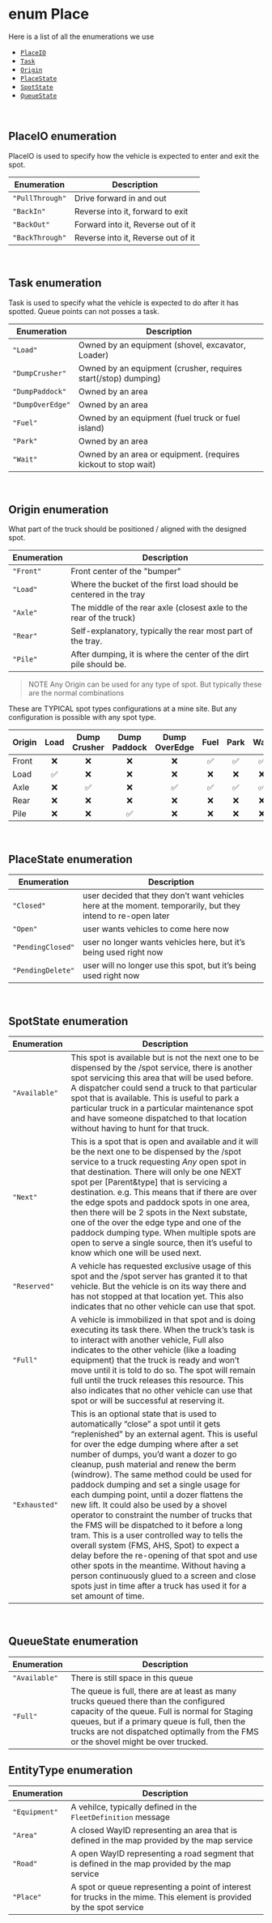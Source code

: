 # enum Place

Here is a list of all the enumerations we use  
- [`PlaceIO`](#placeio-enumeration)
- [`Task`](#task-enumeration)
- [`Origin`](#origin-enumeration)
- [`PlaceState`](#placestate-enumeration)
- [`SpotState`](#spotstate-enumeration)
- [`QueueState`](#queuestate-enumeration)

<br>

## PlaceIO enumeration
PlaceIO is used to specify how the vehicle is expected to enter and exit the spot.

|Enumeration | Description|
|---|-----|
|`"PullThrough"` |Drive forward in and out |
|`"BackIn"` | Reverse into it, forward to exit|
|`"BackOut"` | Forward into it, Reverse out of it|
|`"BackThrough"` | Reverse into it, Reverse out of it|

<br>

## Task enumeration
Task is used to specify what the vehicle is expected to do after it has spotted.  Queue points can not posses a task.

|Enumeration | Description|
|---|---|
|`"Load"` |Owned by an equipment (shovel, excavator, Loader) |
|`"DumpCrusher"` |Owned by an equipment (crusher, requires start(/stop) dumping) |
|`"DumpPaddock"` |Owned by an area |
|`"DumpOverEdge"` |Owned by an area |
|`"Fuel"` |Owned by an equipment (fuel truck or fuel island) |
|`"Park"` |Owned by an area |
|`"Wait"` |Owned by an area or equipment. (requires kickout to stop wait) |

<br>

## Origin enumeration
What part of the truck should be positioned / aligned with the designed spot.

|Enumeration | Description|
|---|-----|
|`"Front"` | Front center of the "bumper"|
|`"Load"` |Where the bucket of the first load should be centered in the tray|
|`"Axle"` |The middle of the rear axle (closest axle to the rear of the truck)|
|`"Rear"` |Self-explanatory, typically the rear most part of the tray.|
|`"Pile"` |After dumping, it is where the center of the dirt pile should be.|

> NOTE Any Origin can be used for any type of spot.  But typically these are the normal combinations

These are TYPICAL spot types configurations at a mine site.  But any configuration is possible with any spot type.

|Origin	|Load	|Dump <br>Crusher	|Dump <br>Paddock	|Dump <br>OverEdge	|Fuel	|Park	|Wait|
|---|:---:|:---:|:---:|:---:|:---:|:---:|:---:|
|Front|:x:	|:x:	|:x:	|:x:	| :white_check_mark:	|:white_check_mark:	|:white_check_mark:|
|Load	|:white_check_mark:|:x:|:x:|:x:|:x:|:x:|:x:|
|Axle|:x:|:white_check_mark:|:x:|:white_check_mark:|:white_check_mark:|:white_check_mark:|:white_check_mark:|
|Rear |:x:|:x:|:x:|:x:|:x:|:x:|:x:|
|Pile	|:x:|:x:|:white_check_mark:|:x:|:x:|:x:|:x:|

<br>

## PlaceState enumeration   

|Enumeration | Description|
|---|-----|
|`"Closed"` |user decided that they don’t want vehicles here at the moment. temporarily, but they intend to re-open later|
|`"Open"` |user wants vehicles to come here now |
|`"PendingClosed"` |user no longer wants vehicles here, but it’s being used right now|
|`"PendingDelete"` |user will no longer use this spot, but it’s being used right now|

<br>

## SpotState enumeration         

|Enumeration | Description|
|---|-----|
|`"Available"`| This spot is available but is not the next one to be dispensed by the /spot service, there is another spot servicing this area that will be used before.  A dispatcher could send a truck to that particular spot that is available.  This is useful to park a particular truck in a particular maintenance spot and have someone dispatched to that location without having to hunt for that truck.|
|`"Next"`| This is a spot that is open and available and it will be the next one to be dispensed by the /spot service to a truck requesting *Any* open spot in that destination.  There will only be one NEXT spot per [Parent&type] that is servicing a destination.  e.g. This means that if there are over the edge spots and paddock spots in one area, then there will be 2 spots in the Next substate, one of the over the edge type and one of the paddock dumping type. When multiple spots are open to serve a single source, then it’s useful to know which one will be used next.|
|`"Reserved"`|A vehicle has requested exclusive usage of this spot and the /spot server has granted it to that vehicle.  But the vehicle is on its way there and has not stopped at that location yet.  This also indicates that no other vehicle can use that spot.|
|`"Full"`|A vehicle is immobilized in that spot and is doing executing its task there.  When the truck’s task is to interact with another vehicle, Full also indicates to the other vehicle (like a loading equipment) that the truck is ready and won’t move until it is told to do so.  The spot will remain full until the truck releases this resource.  This also indicates that no other vehicle can use that spot or will be successful at reserving it.|
|`"Exhausted"`|This is an optional state that is used to automatically “close” a spot until it gets “replenished” by an external agent.  This is useful for over the edge dumping where after a set number of dumps, you’d want a dozer to go cleanup, push material and renew the berm (windrow).  The same method could be used for paddock dumping and set a single usage for each dumping point, until a dozer flattens the new lift.  It could also be used by a shovel operator to constraint the number of trucks that the FMS will be dispatched to it before a long tram.  This is a user controlled way to tells the overall system (FMS, AHS, Spot) to expect a delay before the re-opening of that spot and use other spots in the meantime.  Without having a person continuously glued to a screen and close spots just in time after a truck has used it for a set amount of time.|



<br>

## QueueState enumeration         

|Enumeration | Description|
|---|---|
|``"Available"``| There is still space in this queue|
|``"Full"``| The queue is full, there are at least as many trucks queued there than the configured capacity of the queue.  Full is normal for Staging queues, but if a primary queue is full, then the trucks are not dispatched optimally from the FMS or the shovel might be over trucked.|


## EntityType enumeration

|Enumeration | Description|
|---|---|
|`"Equipment"`| A vehilce, typically defined in the `FleetDefinition` message|
|`"Area"`| A closed WayID representing an area that is defined in the map provided by the map service|
|`"Road"`| A open WayID representing a road segment that is defined in the map provided by the map service|
|`"Place"`| A spot or queue representing a point of interest for trucks in the mime.  This element is provided by the spot service|
